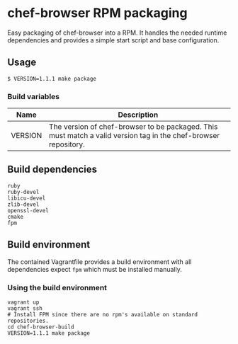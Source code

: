 chef-browser RPM packaging
==========================

Easy packaging of chef-browser into a RPM. It handles the needed runtime dependencies and provides a simple start script and base configuration.

## Usage

```
$ VERSION=1.1.1 make package
```

### Build variables

|Name   |Description|
|-------|-----------|
|VERSION| The version of chef-browser to be packaged. This must match a valid version tag in the chef-browser repository.|

## Build dependencies

    ruby
    ruby-devel
    libicu-devel
    zlib-devel
    openssl-devel
    cmake
    fpm

## Build environment

The contained Vagrantfile provides a build environment with all dependencies expect `fpm` which must be installed manually.

### Using the build environment

```
vagrant up
vagrant ssh
# Install FPM since there are no rpm's available on standard repositories.
cd chef-browser-build
VERSION=1.1.1 make package
```
